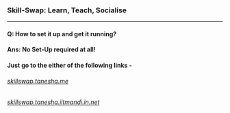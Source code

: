 ### Skill-Swap: Learn, Teach, Socialise

--- 

#### Q: How to set it up and get it running?
#### Ans: No Set-Up required at all!
####      Just go to the either of the following links -

######          [skillswap.taneshq.me](skillswap.taneshq.me)
######          [skillswap.taneshq.iitmandi.in.net](skillswap.taneshq.iitmandi.in.net)
